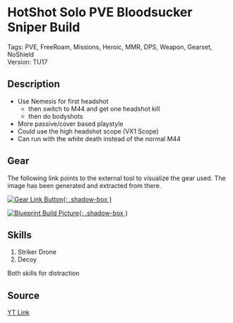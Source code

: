 # HotShot Solo PVE Bloodsucker Sniper Build

Tags: PVE, FreeRoam, Missions, Heroic, MMR, DPS, Weapon, Gearset, NoShield  
Version: TU17

## Description

* Use Nemesis for first headshot
  * then switch to M44 and get one headshot kill
  * then do bodyshots
* More passive/cover based playstyle
* Could use the high headshot scope (VX1 Scope)
* Can run with the white death instead of the normal M44

## Gear

The following link points to the external tool to visualize the gear used.
The image has been generated and extracted from there.

[![Gear Link Button]({{site.baseurl}}/assets/images/gear-button.png){: .shadow-box }](https://mxswat.github.io/mx-division-builds/#/CwTgtMYAxgjGBmayape1AuATADgonIfGqRipsNgUvLVGY+VJfpDCc16ZeO0U0EZKANgIdukrAHY2cWPFgBWMNiRKVuJI0zTaiFSCQgxISCBU7sIlZAUdLYEfx2wgA)

[![Blueprint Build Picture]({{site.baseurl}}/assets/images/HotShot-Solo-PVE-Bloodsucker-Sniper.png){: .shadow-box }]({{site.baseurl}}/assets/images/HotShot-Solo-PVE-Bloodsucker-Sniperbuild.png)

## Skills

1. Striker Drone
2. Decoy

Both skills for distraction

## Source

[YT Link](https://youtu.be/UgnYXk1YfOk)
